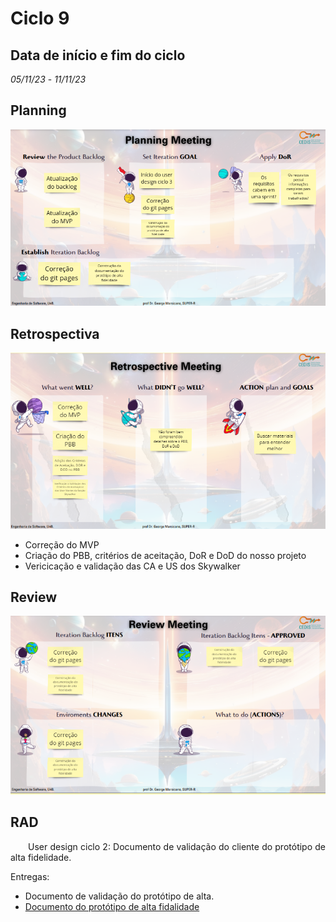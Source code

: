 # Ciclo 9

## Data de início e fim do ciclo

*05/11/23* - *11/11/23*

## Planning

![Image title](../assets/sprints/planning_sprint9.png)

## Retrospectiva

![Image title](../assets/sprints/Retrospective_sprint9.png)

- Correção do MVP
- Criação do PBB, critérios de aceitação, DoR e DoD do nosso projeto 
- Vericicação e validação das CA e US dos Skywalker

## Review

![Image title](../assets/sprints/review_sprint9.png)

## RAD

<p align="justify">&emsp;&emsp;User design ciclo 2: Documento de validação do cliente do protótipo de alta fidelidade.</p>

Entregas:
- Documento de validação do protótipo de alta. 
- [Documento do protótipo de alta fidalidade](https://www.figma.com/proto/iLiV02gQO9rTmtNbRC2Ejb/ArtPlace?type=design&node-id=4-2&t=k8IW6HRsnwb6F6H0-0&scaling=min-zoom&page-id=0%3A1&starting-point-node-id=4%3A2)